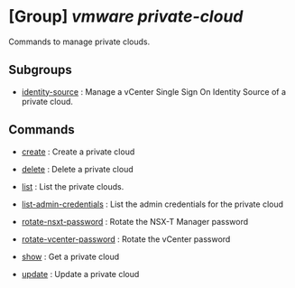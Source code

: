 # [Group] _vmware private-cloud_

Commands to manage private clouds.

## Subgroups

- [identity-source](/Commands/vmware/private-cloud/identity-source/readme.md)
: Manage a vCenter Single Sign On Identity Source of a  private cloud.

## Commands

- [create](/Commands/vmware/private-cloud/_create.md)
: Create a private cloud

- [delete](/Commands/vmware/private-cloud/_delete.md)
: Delete a private cloud

- [list](/Commands/vmware/private-cloud/_list.md)
: List the private clouds.

- [list-admin-credentials](/Commands/vmware/private-cloud/_list-admin-credentials.md)
: List the admin credentials for the private cloud

- [rotate-nsxt-password](/Commands/vmware/private-cloud/_rotate-nsxt-password.md)
: Rotate the NSX-T Manager password

- [rotate-vcenter-password](/Commands/vmware/private-cloud/_rotate-vcenter-password.md)
: Rotate the vCenter password

- [show](/Commands/vmware/private-cloud/_show.md)
: Get a private cloud

- [update](/Commands/vmware/private-cloud/_update.md)
: Update a private cloud
